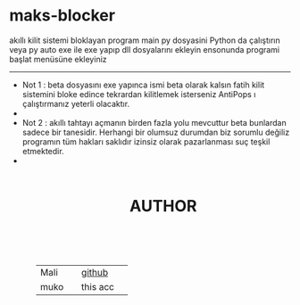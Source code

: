 # maks-blocker
akıllı kilit sistemi bloklayan program
main py dosyasini Python da çalıştırın veya py auto exe ile exe yapıp dll dosyalarını ekleyin ensonunda programi başlat menüsüne ekleyiniz
<hr>
<ul>
<li>
Not 1 : beta dosyasını exe yapınca ismi beta olarak kalsın fatih kilit sistemini bloke edince tekrardan kilitlemek isterseniz AntiPops ı çalıştırmanız yeterli olacaktır.
<li/>
<li>
Not 2 : akıllı tahtayı açmanın birden fazla yolu mevcuttur beta bunlardan sadece bir tanesidir. Herhangi bir olumsuz durumdan biz sorumlu değiliz programın tüm hakları saklıdır izinsiz olarak pazarlanması suç teşkil etmektedir.
<li/>
<ul/>
<br>
<div>
<H1 align="center">AUTHOR<H1/>
<table>
<tbody>
<tr>
<td>Mali<td/>
<td><a href='https://github.com/mali2005'>github<a/><td/>
<tr/>
<br/>
<tr>
<td>muko<td/>
<td>this acc<td/>
<tr/>
<tbody/>
<table>

<div/>
